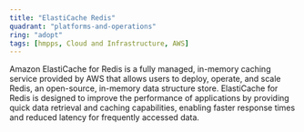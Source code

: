 ```yaml
---
title: "ElastiCache Redis"
quadrant: "platforms-and-operations"
ring: "adopt"
tags: [hmpps, Cloud and Infrastructure, AWS]
---
```


Amazon ElastiCache for Redis is a fully managed, in-memory caching service provided by AWS that allows users to deploy, operate, and scale Redis, an open-source, in-memory data structure store. ElastiCache for Redis is designed to improve the performance of applications by providing quick data retrieval and caching capabilities, enabling faster response times and reduced latency for frequently accessed data.
